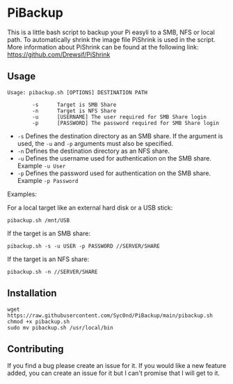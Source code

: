 # PiBackup #
This is a little bash script to backup your Pi easyli to a SMB, NFS or local path. To automatically shrink the image file PiShrink is used in the script. More information about PiShrink can be found at the following link: https://github.com/Drewsif/PiShrink
## Usage ##
```
Usage: pibackup.sh [OPTIONS] DESTINATION PATH

        -s      Target is SMB Share
        -n      Target is NFS Share
        -u      [USERNAME] The user required for SMB Share login
        -p      [PASSWORD] The password required for SMB Share login
```
* `-s` Defines the destination directory as an SMB share. If the argument is used, the `-u` and `-p` arguments must also be specified.
* `-n` Defines the destination directory as an NFS share.
* `-u` Defines the username used for authentication on the SMB share. Example `-u User`
* `-p` Defines the password used for authentication on the SMB share. Example `-p Password`

Examples:

For a local target like an external hard disk or a USB stick:
```
pibackup.sh /mnt/USB
```
If the target is an SMB share:
```
pibackup.sh -s -u USER -p PASSWORD //SERVER/SHARE
```
If the target is an NFS share:
```
pibackup.sh -n //SERVER/SHARE
```
## Installation ##

```
wget https://raw.githubusercontent.com/Syc0nd/PiBackup/main/pibackup.sh
chmod +x pibackup.sh
sudo mv pibackup.sh /usr/local/bin
```
## Contributing ##

If you find a bug please create an issue for it. If you would like a new feature added, you can create an issue for it but I can't promise that I will get to it.